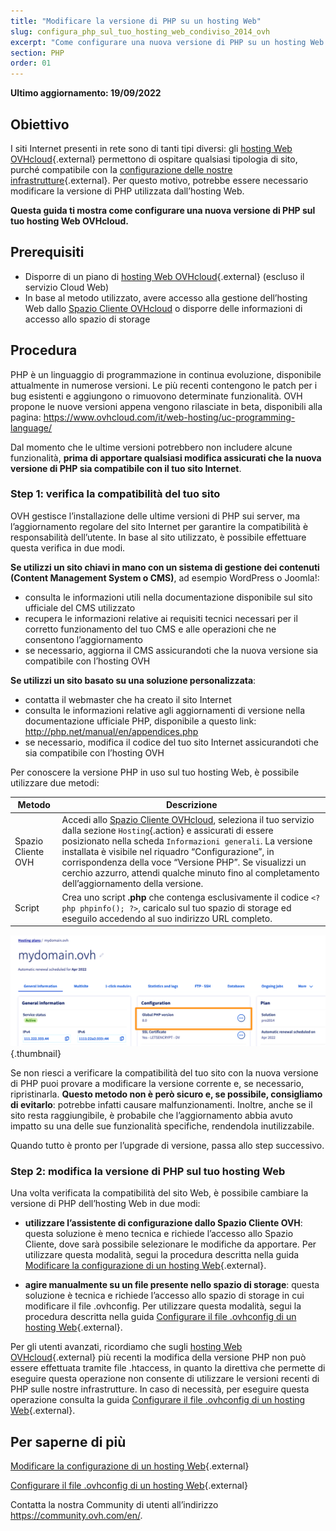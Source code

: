 ```yaml
---
title: "Modificare la versione di PHP su un hosting Web"
slug: configura_php_sul_tuo_hosting_web_condiviso_2014_ovh
excerpt: "Come configurare una nuova versione di PHP su un hosting Web OVHcloud"
section: PHP
order: 01
---
```


**Ultimo aggiornamento: 19/09/2022**

## Obiettivo

I siti Internet presenti in rete sono di tanti tipi diversi: gli [hosting Web OVHcloud](https://www.ovhcloud.com/it/web-hosting/){.external} permettono di ospitare qualsiasi tipologia di sito, purché compatibile con la [configurazione delle nostre infrastrutture](https://webhosting-infos.hosting.ovh.net){.external}. Per questo motivo, potrebbe essere necessario modificare la versione di PHP utilizzata dall’hosting Web.

**Questa guida ti mostra come configurare una nuova versione di PHP sul tuo hosting Web OVHcloud.**

## Prerequisiti

- Disporre di un piano di [hosting Web OVHcloud](https://www.ovhcloud.com/it/web-hosting/){.external} (escluso il servizio Cloud Web)
- In base al metodo utilizzato, avere accesso alla gestione dell’hosting Web dallo [Spazio Cliente OVHcloud](https://www.ovh.com/auth/?action=gotomanager&from=https://www.ovh.it/&ovhSubsidiary=it) o disporre delle informazioni di accesso allo spazio di storage 

## Procedura

PHP è un linguaggio di programmazione in continua evoluzione, disponibile attualmente in numerose versioni. Le più recenti contengono le patch per i bug esistenti e aggiungono o rimuovono determinate funzionalità. OVH propone le nuove versioni appena vengono rilasciate in beta, disponibili alla pagina: <https://www.ovhcloud.com/it/web-hosting/uc-programming-language/> 

Dal momento che le ultime versioni potrebbero non includere alcune funzionalità, **prima di apportare qualsiasi modifica assicurati che la nuova versione di PHP sia compatibile con il tuo sito Internet**.

### Step 1: verifica la compatibilità del tuo sito

OVH gestisce l’installazione delle ultime versioni di PHP sui server, ma l’aggiornamento regolare del sito Internet per garantire la compatibilità è responsabilità dell’utente. In base al sito utilizzato, è possibile effettuare questa verifica in due modi.

**Se utilizzi un sito chiavi in mano con un sistema di gestione dei contenuti (Content Management System o CMS)**, ad esempio WordPress o Joomla!: 
- consulta le informazioni utili nella documentazione disponibile sul sito ufficiale del CMS utilizzato 
- recupera le informazioni relative ai requisiti tecnici necessari per il corretto funzionamento del tuo CMS e alle operazioni che ne consentono l’aggiornamento
- se necessario, aggiorna il CMS assicurandoti che la nuova versione sia compatibile con l’hosting OVH


**Se utilizzi un sito basato su una soluzione personalizzata**:  
- contatta il webmaster che ha creato il sito Internet
- consulta le informazioni relative agli aggiornamenti di versione nella documentazione ufficiale PHP, disponibile a questo link: <http://php.net/manual/en/appendices.php>
- se necessario, modifica il codice del tuo sito Internet assicurandoti che sia compatibile con l’hosting OVH

Per conoscere la versione PHP in uso sul tuo hosting Web, è possibile utilizzare due metodi: 

|Metodo|Descrizione|
|---|---|
|Spazio Cliente OVH|Accedi allo [Spazio Cliente OVHcloud](https://www.ovh.com/auth/?action=gotomanager&from=https://www.ovh.it/&ovhSubsidiary=it), seleziona il tuo servizio dalla sezione `Hosting`{.action} e assicurati di essere posizionato nella scheda `Informazioni generali`. La versione installata è visibile nel riquadro “Configurazione”, in corrispondenza della voce “Versione PHP”. Se visualizzi un cerchio azzurro, attendi qualche minuto fino al completamento dell’aggiornamento della versione.|
|Script|Crea uno script **.php** che contenga esclusivamente il codice `<?php phpinfo(); ?>`, caricalo sul tuo spazio di storage ed eseguilo accedendo al suo indirizzo URL completo.|

![phpversion](images/change-php-version-step1.png){.thumbnail}

Se non riesci a verificare la compatibilità del tuo sito con la nuova versione di PHP puoi provare a modificare la versione corrente e, se necessario, ripristinarla. **Questo metodo non è però sicuro e, se possibile, consigliamo di evitarlo**: potrebbe infatti causare malfunzionamenti. Inoltre, anche se il sito resta raggiungibile, è probabile che l’aggiornamento abbia avuto impatto su una delle sue funzionalità specifiche, rendendola inutilizzabile. 

Quando tutto è pronto per l’upgrade di versione, passa allo step successivo.

### Step 2: modifica la versione di PHP sul tuo hosting Web

Una volta verificata la compatibilità del sito Web, è possibile cambiare la versione di PHP dell’hosting Web in due modi:

- **utilizzare l’assistente di configurazione dallo Spazio Cliente OVH**: questa soluzione è meno tecnica e richiede l’accesso allo Spazio Cliente, dove sarà possibile selezionare le modifiche da apportare. Per utilizzare questa modalità, segui la procedura descritta nella guida [Modificare la configurazione di un hosting Web](https://docs.ovh.com/it/hosting/modifica_lambiente_di_esecuzione_del_tuo_hosting_web/){.external}.

- **agire manualmente su un file presente nello spazio di storage**: questa soluzione è tecnica e richiede l’accesso allo spazio di storage in cui modificare il file .ovhconfig. Per utilizzare questa modalità, segui la procedura descritta nella guida [Configurare il file .ovhconfig di un hosting Web](https://docs.ovh.com/it/hosting/configurare-file-ovhconfig/){.external}.

Per gli utenti avanzati, ricordiamo che sugli [hosting Web OVHcloud](https://www.ovhcloud.com/it/web-hosting/){.external} più recenti la modifica della versione PHP non può essere effettuata tramite file .htaccess, in quanto la direttiva che permette di eseguire questa operazione non consente di utilizzare le versioni recenti di PHP sulle nostre infrastrutture. In caso di necessità, per eseguire questa operazione consulta la guida [Configurare il file .ovhconfig di un hosting Web](https://docs.ovh.com/it/hosting/configurare-file-ovhconfig/){.external}.

## Per saperne di più

[Modificare la configurazione di un hosting Web](https://docs.ovh.com/it/hosting/modifica_lambiente_di_esecuzione_del_tuo_hosting_web/){.external}

[Configurare il file .ovhconfig di un hosting Web](https://docs.ovh.com/it/hosting/configurare-file-ovhconfig/){.external}

Contatta la nostra Community di utenti all’indirizzo <https://community.ovh.com/en/>.